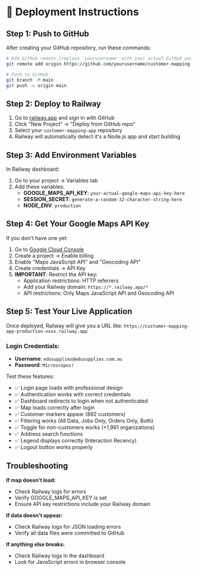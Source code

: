 # 🚀 Deployment Instructions

## Step 1: Push to GitHub

After creating your GitHub repository, run these commands:

```bash
# Add GitHub remote (replace 'yourusername' with your actual GitHub username)
git remote add origin https://github.com/yourusername/customer-mapping-app.git

# Push to GitHub
git branch -M main
git push -u origin main
```

## Step 2: Deploy to Railway

1. Go to [railway.app](https://railway.app) and sign in with GitHub
2. Click "New Project" → "Deploy from GitHub repo"
3. Select your `customer-mapping-app` repository
4. Railway will automatically detect it's a Node.js app and start building

## Step 3: Add Environment Variables

In Railway dashboard:
1. Go to your project → Variables tab
2. Add these variables:
   - **GOOGLE_MAPS_API_KEY**: `your-actual-google-maps-api-key-here`
   - **SESSION_SECRET**: `generate-a-random-32-character-string-here`
   - **NODE_ENV**: `production`

## Step 4: Get Your Google Maps API Key

If you don't have one yet:
1. Go to [Google Cloud Console](https://console.cloud.google.com/)
2. Create a project → Enable billing
3. Enable "Maps JavaScript API" and "Geocoding API"
4. Create credentials → API Key
5. **IMPORTANT**: Restrict the API key:
   - Application restrictions: HTTP referrers
   - Add your Railway domain: `https://*.railway.app/*`
   - API restrictions: Only Maps JavaScript API and Geocoding API

## Step 5: Test Your Live Application

Once deployed, Railway will give you a URL like:
`https://customer-mapping-app-production-xxxx.railway.app`

### Login Credentials:
- **Username**: `edusupplies@edusupplies.com.au`  
- **Password**: `M1croscopes!`

Test these features:
- ✅ Login page loads with professional design
- ✅ Authentication works with correct credentials
- ✅ Dashboard redirects to login when not authenticated  
- ✅ Map loads correctly after login
- ✅ Customer markers appear (892 customers)
- ✅ Filtering works (All Data, Jobs Only, Orders Only, Both)
- ✅ Toggle for non-customers works (+1,961 organizations)
- ✅ Address search functions
- ✅ Legend displays correctly (Interaction Recency)
- ✅ Logout button works properly

## Troubleshooting

**If map doesn't load:**
- Check Railway logs for errors
- Verify GOOGLE_MAPS_API_KEY is set
- Ensure API key restrictions include your Railway domain

**If data doesn't appear:**
- Check Railway logs for JSON loading errors
- Verify all data files were committed to GitHub

**If anything else breaks:**
- Check Railway logs in the dashboard
- Look for JavaScript errors in browser console